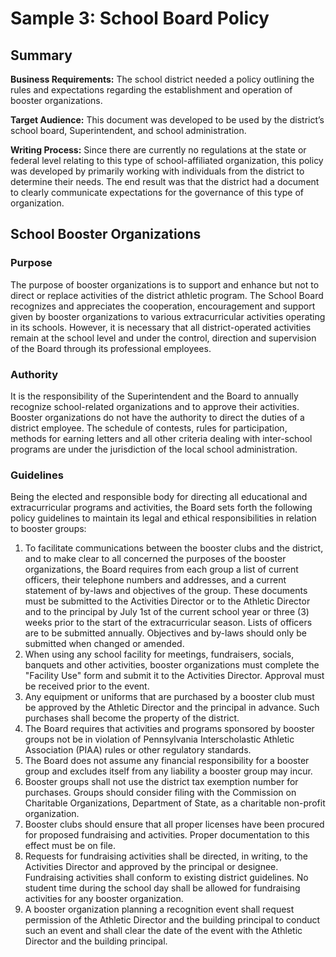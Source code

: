 # Sample 3: School Board Policy
## Summary
**Business Requirements:** The school district needed a policy outlining the rules and expectations regarding the establishment and operation of booster organizations.

**Target Audience:** This document was developed to be used by the district’s school board, Superintendent, and school administration.

**Writing Process:** Since there are currently no regulations at the state or federal level relating to this type of school-affiliated organization, this policy was developed by primarily working with individuals from the district to determine their needs. The end result was that the district had a document to clearly communicate expectations for the governance of this type of organization.

## School Booster Organizations
### Purpose

The purpose of booster organizations is to support and enhance but not to direct or replace activities of the district athletic program. The School Board recognizes and appreciates the cooperation, encouragement and support given by booster organizations to various extracurricular activities operating in its schools. However, it is necessary that all district-operated activities remain at the school level and under the control, direction and supervision of the Board through its professional employees.

### Authority

It is the responsibility of the Superintendent and the Board to annually recognize school-related organizations and to approve their activities.
Booster organizations do not have the authority to direct the duties of a district employee. The schedule of contests, rules for participation, methods for earning letters and all other criteria dealing with inter-school programs are under the jurisdiction of the local school administration.

### Guidelines

Being the elected and responsible body for directing all educational and extracurricular programs and activities, the Board sets forth the following policy guidelines to maintain its legal and ethical responsibilities in relation to booster groups:

1. To facilitate communications between the booster clubs and the district, and to make clear to all concerned the purposes of the booster organizations, the Board requires from each group a list of current officers, their telephone numbers and addresses, and a current statement of by-laws and objectives of the group. These documents must be submitted to the Activities Director or to the Athletic Director and to the principal by July 1st of the current school year or three (3) weeks prior to the start of the extracurricular season. Lists of officers are to be submitted annually. Objectives and by-laws should only be submitted when changed or amended.
2. When using any school facility for meetings, fundraisers, socials, banquets and other activities, booster organizations must complete the "Facility Use" form and submit it to the Activities Director. Approval must be received prior to the event.
3. Any equipment or uniforms that are purchased by a booster club must be approved by the Athletic Director and the principal in advance. Such purchases shall become the property of the district.
4. The Board requires that activities and programs sponsored by booster groups not be in violation of Pennsylvania Interscholastic Athletic Association (PIAA) rules or other regulatory standards.
5. The Board does not assume any financial responsibility for a booster group and excludes itself from any liability a booster group may incur.
6. Booster groups shall not use the district tax exemption number for purchases. Groups should consider filing with the Commission on Charitable Organizations, Department of State, as a charitable non-profit organization.
7. Booster clubs should ensure that all proper licenses have been procured for proposed fundraising and activities. Proper documentation to this effect must be on file.
8. Requests for fundraising activities shall be directed, in writing, to the Activities Director and approved by the principal or designee. Fundraising activities shall conform to existing district guidelines. No student time during the school day shall be allowed for fundraising activities for any booster organization.
9. A booster organization planning a recognition event shall request permission of the Athletic Director and the building principal to conduct such an event and shall clear the date of the event with the Athletic Director and the building principal.